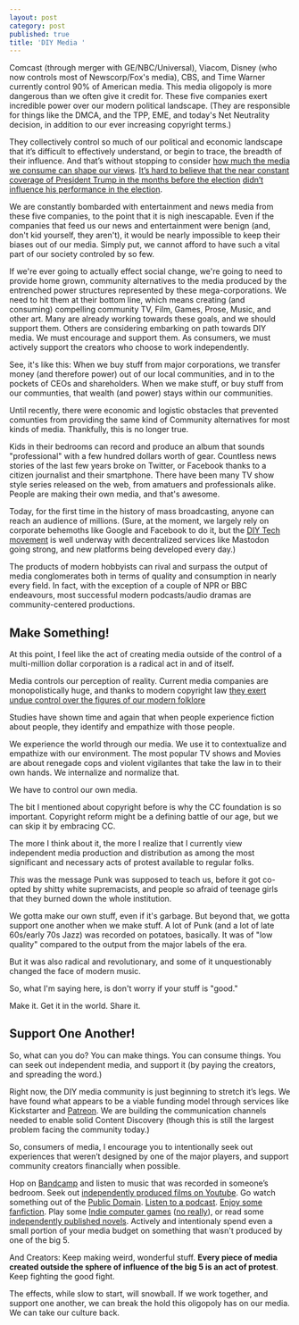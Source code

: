 ```yaml
---
layout: post
category: post
published: true
title: 'DIY Media '
---
```

Comcast (through merger with GE/NBC/Universal), Viacom, Disney (who now controls most of Newscorp/Fox's media), CBS, and Time Warner currently control 90% of American media. This media oligopoly is more dangerous than we often give it credit for. These five companies exert incredible power over our modern political landscape. (They are responsible for things like the DMCA, and the TPP, EME, and today's Net Neutrality decision, in addition to our ever increasing copyright terms.)

They collectively control so much of our political and economic landscape that it’s difficult to effectively understand, or begin to trace, the breadth of their influence. And that’s without stopping to consider [how much the media we consume can shape our views](https://www.bostonglobe.com/ideas/2012/04/28/why-fiction-good-for-you-how-fiction-changes-your-world/nubDy1P3viDj2PuwGwb3KO/story.html). [It’s hard to believe that the near constant coverage of President Trump in the months before the election](https://www.nytimes.com/2016/03/16/upshot/measuring-donald-trumps-mammoth-advantage-in-free-media.html) [didn’t influence his performance in the election](https://www.theatlantic.com/technology/archive/2016/09/trumps-media-saturation-quantified/498389/).

We are constantly bombarded with entertainment and news media from these five companies, to the point that it is nigh inescapable. Even if the companies that feed us our news and entertainment were benign (and, don't kid yourself, they aren't), it would be nearly impossible to keep their biases out of our media. Simply put, we cannot afford to have such a vital part of our society controled by so few.

If we're ever going to actually effect social change, we're going to need to provide home grown, community alternatives to the media produced by the entrenched power structures represented by these mega-corporations. We need to hit them at their bottom line, which means creating (and consuming) compelling community TV, Film, Games, Prose, Music, and other art. Many are already working towards these goals, and we should support them. Others are considering embarking on path towards DIY media. We must encourage and support them. As consumers, we must actively support the creators who choose to work independently.

See, it's like this: When we buy stuff from major corporations, we transfer money (and therefore power) out of our local communities, and in to the pockets of CEOs and shareholders. When we make stuff, or buy stuff from our communties, that wealth (and power) stays within our communities.

Until recently, there were economic and logistic obstacles that prevented comunties from providing the same kind of Community alternatives for most kinds of media. Thankfully, this is no longer true.

Kids in their bedrooms can record and produce an album that sounds "professional" with a few hundred dollars worth of gear. Countless news stories of the last few years broke on Twitter, or Facebook thanks to a citizen journalist and their smartphone. There have been many TV show style series released on the web, from amatuers and professionals alike. People are making their own media, and that's awesome.

Today, for the first time in the history of mass broadcasting, anyone can reach an audience of millions. (Sure, at the moment, we largely rely on corporate behemoths like Google and Facebook to do it, but the [DIY Tech movement](https://medium.com/@jkriss/anti-capitalist-human-scale-software-and-why-it-matters-5936a372b9d) is well underway with decentralized services like Mastodon going strong, and new platforms being developed every day.) 

The products of modern hobbyists can rival and surpass the output of media conglomerates both in terms of quality and consumption in nearly every field. In fact, with the exception of a couple of NPR or BBC endeavours, most successful modern podcasts/audio dramas are community-centered productions.

## Make Something! 

At this point, I feel like the act of creating media outside of the control of a multi-million dollar corporation is a radical act in and of itself. 

Media controls our perception of reality. Current media companies are monopolistically huge, and thanks to modern copyright law [they exert undue control over the figures of our modern folklore](https://medium.com/@ajroach42/actual-nazi-steve-rogers-42bc10993904)

Studies have shown time and again that when people experience fiction about people, they identify and empathize with those people. 

We experience the world through our media. We use it to contextualize and empathize with our environment. The most popular TV shows and Movies are about renegade cops and violent vigilantes that take the law in to their own hands. We internalize and normalize that. 

We have to control our own media.

The bit I mentioned about copyright before is why the CC foundation is so important. Copyright reform might be a defining battle of our age, but we can skip it by embracing CC.

The more I think about it, the more I realize that I currently view independent media production and distribution as among the most significant and necessary acts of protest available to regular folks. 

*This* was the message Punk was supposed to teach us, before it got co-opted by shitty white supremacists, and people so afraid of teenage girls that they burned down the whole institution. 

We gotta make our own stuff, even if it's garbage. But beyond that, we gotta support one another when we make stuff. A lot of Punk (and a lot of late 60s/early 70s Jazz) was recorded on potatoes, basically. It was of "low quality" compared to the output from the major labels of the era. 

But it was also radical and revolutionary, and some of it unquestionably changed the face of modern music. 

So, what I'm saying here, is don't worry if your stuff is "good."

Make it. Get it in the world. Share it.

## Support One Another! 

So, what can you do? You can make things. You can consume things. You can seek out independent media, and support it (by paying the creators, and spreading the word.)

Right now, the DIY media community is just beginning to stretch it’s legs. We have found what appears to be a viable funding model through services like Kickstarter and [Patreon](patreon.com/ajroach42). We are building the communication channels needed to enable solid Content Discovery (though this is still the largest problem facing the community today.)

So, consumers of media, I encourage you to intentionally seek out experiences that weren’t designed by one of the major players, and support community creators financially when possible.

Hop on [Bandcamp](https://elipopmusic.bandcamp.com/) and listen to music that was recorded in someone’s bedroom.  Seek out [independently produced films on Youtube](http://ajroach42.github.io/youtube-scifi/). Go watch something out of the [Public Domain](http://ajroach42.github.io/silent-cinema-the-general/). [Listen to a podcast](https://decoderringtheatre.com/). [Enjoy some fanfiction](http://ajroach42.github.io/the-outer-edge-of-fanfic/). Play some [Indie computer games](http://ajroach42.github.io/10-essential-interactive-fiction-games-for-beginners/) ([no really](https://itch.io/games/tag-pico-8)), or read some [independently published novels](http://www.hughhowey.com/books/). Actively and intentionaly spend even a small portion of your media budget on something that wasn't produced by one of the big 5.

And Creators: Keep making weird, wonderful stuff. **Every piece of media created outside the sphere of influence of the big 5 is an act of protest**. Keep fighting the good fight.

The effects, while slow to start, will snowball. If we work together, and support one another, we can break the hold this oligopoly has on our media. We can take our culture back.
